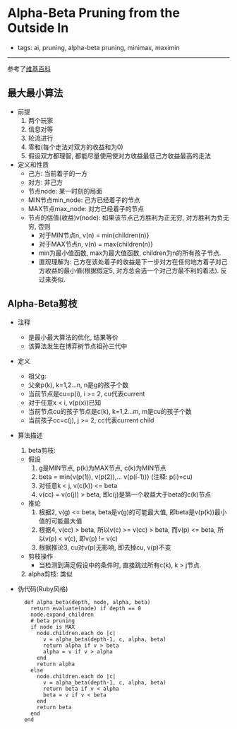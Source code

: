 # Alpha-Beta Pruning from the Outside In

- tags: ai, pruning, alpha-beta pruning, minimax, maximin

------

参考了[维基百科](https://en.wikipedia.org/wiki/Minimax?oldformat=true)

## 最大最小算法
- 前提
  1. 两个玩家
  2. 信息对等
  3. 轮流进行
  4. 零和(每个走法对双方的收益和为0)
  5. 假设双方都理智, 都能尽量使用使对方收益最低己方收益最高的走法
- 定义和性质
  - 己方: 当前着子的一方
  - 对方: 非己方
  - 节点node: 某一时刻的局面
  - MIN节点min_node: 己方已经着子的节点
  - MAX节点max_node: 对方已经着子的节点
  - 节点的估值(收益)v(node): 如果该节点己方胜利为正无穷, 对方胜利为负无穷, 否则
    - 对于MIN节点n, v(n) = min{children(n)}
    - 对于MAX节点n, v(n) = max{children(n)}
    - min为最小值函数, max为最大值函数, children为n的所有孩子节点.
    - 直观理解为: 己方在该处着子的收益是下一步对方在任何地方着子对己方收益的最小值(根据假定5, 对方总会选一个对己方最不利的着法). 反过来类似.

## Alpha-Beta剪枝
- 注释
  - 是最小最大算法的优化, 结果等价
  - 该算法发生在博弈树节点祖孙三代中
- 定义
  - 祖父g:
  - 父亲p(k), k=1,2...n, n是g的孩子个数
  - 当前节点是cu=p(i), i >= 2, cu代表current
  - 对于任意x < i, v(p(x))已知
  - 当前节点cu的孩子节点是c(k), k=1,2...m, m是cu的孩子个数
  - 当前孩子cc=c(j), j >= 2, cc代表current child
- 算法描述
  1. beta剪枝:
    - 假设
      1. g是MIN节点, p(k)为MAX节点, c(k)为MIN节点
      2. beta = min{v(p(1)), v(p(2)),... v(p(i-1))} (注释: p(i)=cu)
      3. 对任意k < j, v(c(k)) <= beta
      4. v(cc) = v(c(j)) > beta, 即c(j)是第一个收益大于beta的c(k)节点
    - 推论
      1. 根据2, v(g) <= beta, beta是v(g)的可能最大值, 即beta是v(p(k))最小值的可能最大值
      2. 根据4, v(cc) > beta, 所以v(c) >= v(cc) > beta, 而v(p) <= beta, 所以v(p) < v(c), 即v(p) != v(c)
      3. 根据推论3, cu对v(p)无影响, 即去掉cu, v(p)不变
    - 剪枝操作
      - 当检测到满足假设中的条件时, 直接跳过所有c(k), k > j节点.

  2. alpha剪枝: 类似

- 伪代码(Ruby风格)

        def alpha_beta(depth, node, alpha, beta)
          return evaluate(node) if depth == 0
          node.expand_children
          # beta pruning
          if node is MAX
            node.children.each do |c|
              v = alpha_beta(depth-1, c, alpha, beta)
              return alpha if v > beta
              alpha = v if v > alpha
            end
            return alpha
          else
            node.children.each do |c|
              v = alpha_beta(depth-1, c, alpha, beta)
              return beta if v < alpha
              beta = v if v < beta
            end
            return beta
          end
        end
